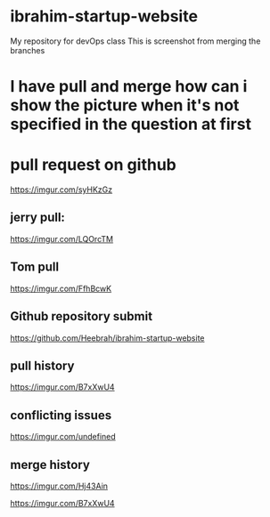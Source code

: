 # ibrahim-startup-website
My repository for devOps class
This is screenshot from merging the branches

# I have pull and merge how can i show the picture when it's not specified in the question at first

# pull request on github
https://imgur.com/syHKzGz

## jerry pull: 
https://imgur.com/LQOrcTM

## Tom pull
https://imgur.com/FfhBcwK  

## Github repository submit
https://github.com/Heebrah/ibrahim-startup-website

## pull history
https://imgur.com/B7xXwU4


## conflicting issues
 https://imgur.com/undefined


## merge history
https://imgur.com/Hj43Ain

https://imgur.com/B7xXwU4

